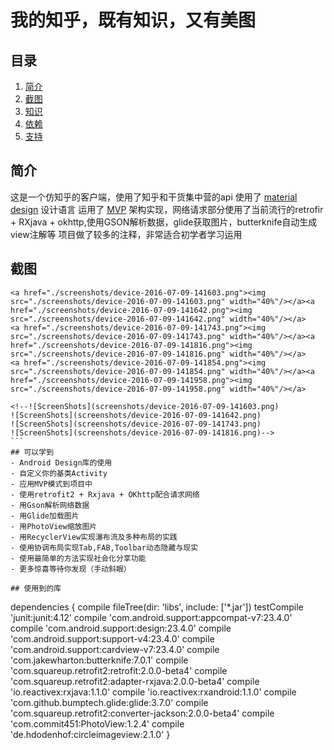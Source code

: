 # 我的知乎，既有知识，又有美图

## 目录
1. [简介](#简介)
1. [截图](#截图)
1. [知识](#可以学到)
1. [依赖](#使用到的库)
1. [支持](#支持我)

## 简介
这是一个仿知乎的客户端，使用了知乎和干货集中营的api
使用了 [material design](http://wiki.jikexueyuan.com/project/material-design/) 设计语言
运用了 [MVP](http://www.jcodecraeer.com/a/anzhuokaifa/androidkaifa/2015/0202/2397.html) 架构实现，网络请求部分使用了当前流行的retrofir + RXjava + okhttp,使用GSON解析数据，glide获取图片，butterknife自动生成view注解等
项目做了较多的注释，非常适合初学者学习运用

## 截图
````
<a href="./screenshots/device-2016-07-09-141603.png"><img src="./screenshots/device-2016-07-09-141603.png" width="40%"/></a><a href="./screenshots/device-2016-07-09-141642.png"><img src="./screenshots/device-2016-07-09-141642.png" width="40%"/></a>
<a href="./screenshots/device-2016-07-09-141743.png"><img src="./screenshots/device-2016-07-09-141743.png" width="40%"/></a><a href="./screenshots/device-2016-07-09-141816.png"><img src="./screenshots/device-2016-07-09-141816.png" width="40%"/></a>
<a href="./screenshots/device-2016-07-09-141854.png"><img src="./screenshots/device-2016-07-09-141854.png" width="40%"/></a><a href="./screenshots/device-2016-07-09-141958.png"><img src="./screenshots/device-2016-07-09-141958.png" width="40%"/></a>

<!--![ScreenShots](screenshots/device-2016-07-09-141603.png)
![ScreenShots](screenshots/device-2016-07-09-141642.png)
![ScreenShots](screenshots/device-2016-07-09-141743.png)
![ScreenShots](screenshots/device-2016-07-09-141816.png)-->
```
## 可以学到
- Android Design库的使用
- 自定义你的基类Activity
- 应用MVP模式到项目中
- 使用retrofit2 + Rxjava + OKhttp配合请求网络
- 用Gson解析网络数据
- 用Glide加载图片
- 用PhotoView缩放图片
- 用RecyclerView实现瀑布流及多种布局的实践
- 使用协调布局实现Tab,FAB,Toolbar动态隐藏与现实
- 使用最简单的方法实现社会化分享功能
- 更多惊喜等待你发现（手动斜眼）

## 使用到的库
````
   dependencies {
       compile fileTree(dir: 'libs', include: ['*.jar'])
       testCompile 'junit:junit:4.12'
       compile 'com.android.support:appcompat-v7:23.4.0'
       compile 'com.android.support:design:23.4.0'
       compile 'com.android.support:support-v4:23.4.0'
       compile 'com.android.support:cardview-v7:23.4.0'
       compile 'com.jakewharton:butterknife:7.0.1'
       compile 'com.squareup.retrofit2:retrofit:2.0.0-beta4'
       compile 'com.squareup.retrofit2:adapter-rxjava:2.0.0-beta4'
       compile 'io.reactivex:rxjava:1.1.0'
       compile 'io.reactivex:rxandroid:1.1.0'
       compile 'com.github.bumptech.glide:glide:3.7.0'
       compile 'com.squareup.retrofit2:converter-jackson:2.0.0-beta4'
       compile 'com.commit451:PhotoView:1.2.4'
       compile 'de.hdodenhof:circleimageview:2.1.0'
   }
 
  ``` 
